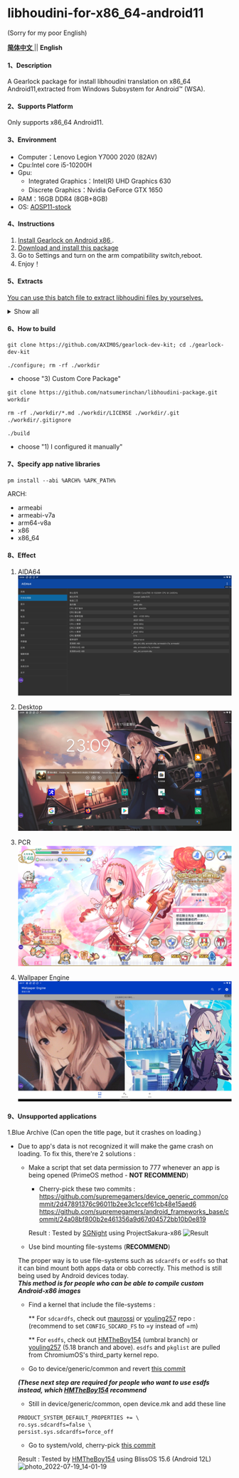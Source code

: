 # libhoudini-for-x86_64-android11
(Sorry for my poor English)

[ **简体中文** ](README_zh_cn.md) || **English** 

#### 1、Description
A Gearlock package for install libhoudini translation on x86_64 Android11,extracted from Windows Subsystem for Android™️ (WSA).

#### 2、Supports Platform
Only supports x86_64 Android11.

#### 3、Environment

- Computer：Lenovo Legion Y7000 2020 (82AV)
- Cpu:Intel core i5-10200H
- Gpu:
  - Integrated Graphics：Intel(R) UHD Graphics 630
  - Discrete Graphics：Nvidia GeForce GTX 1650
- RAM：16GB DDR4 (8GB+8GB)
- OS: [AOSP11-stock](https://sourceforge.net/projects/blissos-dev/files/Android-Generic/PC/aosp/stock/11/)

#### 4、Instructions

1. [Install Gearlock on Android x86 ](https://wiki.supreme-gamers.com/gearlock/user-guide/installation-and-updating/).
2. [Download and install this package](https://github.com/natsumerinchan/libhoudini-for-x86_64-android11/releases)
3. Go to Settings and turn on the arm compatibility switch,reboot.
4. Enjoy！

#### 5、Extracts

[You can use this batch file to extract libhoudini files by yourselves.](https://gist.github.com/natsumerinchan/b7a44acadfa66d0e07ead299423695c4)

<details>
<summary>Show all</summary>

1. Arm_32(armeabi,armeabi-v7a)
- /system/bin/houdini
- /system/bin/arm/linker
- /system/lib/libhoudini.so
- /system/lib/arm/*
- /system/lib/arm/nb/*

2. Arm_64(arm64-v8a)
- /system/bin/houdini64
- /system/bin/arm64/linker64
- /system/lib64/libhoudini.so
- /system/lib64/arm64/*
- /system/lib64/arm64/nb/*

</details>

#### 6、How to build

```
git clone https://github.com/AXIM0S/gearlock-dev-kit; cd ./gearlock-dev-kit
```

```
./configure; rm -rf ./workdir 
```
- choose "3) Custom Core Package"

```
git clone https://github.com/natsumerinchan/libhoudini-package.git workdir
```

```
rm -rf ./workdir/*.md ./workdir/LICENSE ./workdir/.git ./workdir/.gitignore
```

```
./build
``` 
- choose "1) I configured it manually"

#### 7、Specify app native libraries

`pm install --abi %ARCH% %APK_PATH% `

ARCH:
- armeabi
- armeabi-v7a
- arm64-v8a
- x86
- x86_64

#### 8、Effect
1. AIDA64
![输入图片说明](https://raw.githubusercontent.com/natsumerinchan/My_Own_Drawing_Bed/main/libhoudini-for-x86_64-android11/AIDA64.png)

2. Desktop
![输入图片说明](https://raw.githubusercontent.com/natsumerinchan/My_Own_Drawing_Bed/main/libhoudini-for-x86_64-android11/Desktop.png)

3. PCR
![输入图片说明](https://raw.githubusercontent.com/natsumerinchan/My_Own_Drawing_Bed/main/libhoudini-for-x86_64-android11/PCR.png)

4. Wallpaper Engine
![输入图片说明](https://raw.githubusercontent.com/natsumerinchan/My_Own_Drawing_Bed/main/libhoudini-for-x86_64-android11/Wallpaper_Engine.png)

#### 9、Unsupported applications
1.Blue Archive (Can open the title page, but it crashes on loading.)
- Due to app's data is not recognized it will make the game crash on loading. To fix this, there're 2 solutions :
  + Make a script that set data permission to 777 whenever an app is being opened (PrimeOS method - **NOT RECOMMEND**)
    * Cherry-pick these two commits :
    https://github.com/supremegamers/device_generic_common/commit/2d47891376c96011b2ee3c1ccef61cb48e15aed6
    https://github.com/supremegamers/android_frameworks_base/commit/24a08bf800b2e461356a9d67d04572bb10b0e819
   
    Result : Tested by [SGNight](https://github.com/SGNight) using ProjectSakura-x86
   ![Result](https://cdn.discordapp.com/attachments/631759304097267712/967155258985943090/IMG_20220423_013402.jpg)
   
   + Use bind mounting file-systems (**RECOMMEND**)
   
   The proper way is to use file-systems such as `sdcardfs` or `esdfs` so that it can bind mount both apps data or obb correctly. This method is still being used by Android devices today.      
   ***This method is for people who can be able to compile custom Android-x86 images***

     * Find a kernel that include the file-systems :
        
        ** For `sdcardfs`, check out [maurossi](https://github.com/maurossi/linux) or [youling257](https://github.com/youling257/android-mainline) repo : 
        (recommend to set `CONFIG_SDCARD_FS` to =y instead of =m)
        
        ** For `esdfs`, check out [HMTheBoy154](https://github.com/hmtheboy154/Darkmatter-kernel) (umbral branch) or [youling257](https://github.com/youling257/android-mainline) (5.18 branch and above). `esdfs` and `pkglist` are pulled from ChromiumOS's third_party kernel repo.
        
    * Go to device/generic/common and revert [this commit](https://github.com/supremegamers/device_generic_common/commit/ff34d6d549f026156188cf1467f26628e5cac658)
    
    ***(These next step are required for people who want to use esdfs instead, which [HMTheBoy154](https://github.com/hmtheboy154/) recommend***
    * Still in device/generic/common, open device.mk and add these line 
    ```
    PRODUCT_SYSTEM_DEFAULT_PROPERTIES += \
    ro.sys.sdcardfs=false \
    persist.sys.sdcardfs=force_off
    ```
    
    * Go to system/vold, cherry-pick [this commit](https://github.com/supremegamers/platform_system_vold/commit/17ab73250d5acee423bd98fc885f87783baf9bd7) 
    
    Result : Tested by [HMTheBoy154](https://github.com/hmtheboy154) using BlissOS 15.6 (Android 12L)
    ![photo_2022-07-19_14-01-19](https://user-images.githubusercontent.com/39849246/179693211-a6a711a0-a968-418e-bfb0-aef289d34f54.jpg)

    
